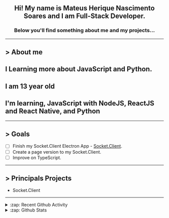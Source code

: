 <div align="center">

## Hi! My name is Mateus Herique Nascimento Soares and I am Full-Stack Developer.

### Below you'll find something about me and my projects...

</div>

---

## **>** About me

## I Learning more about JavaScript and Python.

## I am 13 year old

## I'm learning, JavaScript with NodeJS, ReactJS and React Native, and Python

---

## **>** Goals

- [ ] Finish my Socket.Client Electron App - [Socket.Client](https://github.com/MateusSoares895/socket.client).
- [ ] Create a page version to my Socket.Client.
- [ ] Improve on TypeScript.

---

## **>** Principals Projects

- Socket.Client

---

<details>
  <summary>:zap: Recent Github Activity</summary>

<!--START_SECTION:activity-->
1. ❗️ Opened issue [#19](https://github.com/dofy/learn-vim/issues/19) in [dofy/learn-vim](https://github.com/dofy/learn-vim)
2. 🗣 Commented on [#343](https://github.com/browsh-org/browsh/issues/343) in [browsh-org/browsh](https://github.com/browsh-org/browsh)
3. ❗️ Opened issue [#345](https://github.com/browsh-org/browsh/issues/345) in [browsh-org/browsh](https://github.com/browsh-org/browsh)
4. 🗣 Commented on [#260](https://github.com/darlinghq/darling/issues/260) in [darlinghq/darling](https://github.com/darlinghq/darling)
5. ❗️ Opened issue [#318](https://github.com/Rocketseat/unform/issues/318) in [Rocketseat/unform](https://github.com/Rocketseat/unform)
<!--END_SECTION:activity-->
</details>

<details>
  <summary>:zap: Github Stats</summary>

  <br />

  <a href="https://github.com/mateushnsoares">
    <img align="center" src="https://github-readme-stats.vercel.app/api?username=mateushnsoares&show_icons=true&theme=dark&line_height=27" alt="mateushnsoares github stats"/>
  </a>

  <a>
    <img align="center" src="https://github-readme-stats.vercel.app/api/top-langs/?username=mateushnsoares&theme=dark&layout=compact" alt="mateushnsoares most used languages" />
  </a>
</details>
